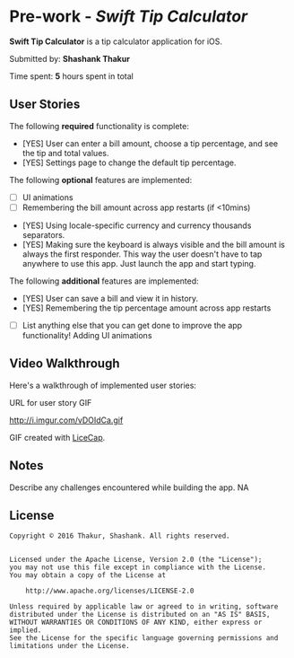 # Pre-work - *Swift Tip Calculator*

**Swift Tip Calculator** is a tip calculator application for iOS.

Submitted by: **Shashank Thakur**

Time spent: **5** hours spent in total

## User Stories

The following **required** functionality is complete:

* [YES] User can enter a bill amount, choose a tip percentage, and see the tip and total values.
* [YES] Settings page to change the default tip percentage.

The following **optional** features are implemented:
* [ ] UI animations
* [ ] Remembering the bill amount across app restarts (if <10mins)
* [YES] Using locale-specific currency and currency thousands separators.
* [YES] Making sure the keyboard is always visible and the bill amount is always the first responder. This way the user doesn't have to tap anywhere to use this app. Just launch the app and start typing.

The following **additional** features are implemented:
- [YES] User can save a bill and view it in history.
- [YES] Remembering the tip percentage amount across app restarts

- [ ] List anything else that you can get done to improve the app functionality!
Adding UI animations

## Video Walkthrough 

Here's a walkthrough of implemented user stories:

URL for user story GIF 

http://i.imgur.com/vDOIdCa.gif


GIF created with [LiceCap](http://www.cockos.com/licecap/).

## Notes

Describe any challenges encountered while building the app.
NA

## License

    Copyright © 2016 Thakur, Shashank. All rights reserved.
    

    Licensed under the Apache License, Version 2.0 (the "License");
    you may not use this file except in compliance with the License.
    You may obtain a copy of the License at

        http://www.apache.org/licenses/LICENSE-2.0

    Unless required by applicable law or agreed to in writing, software
    distributed under the License is distributed on an "AS IS" BASIS,
    WITHOUT WARRANTIES OR CONDITIONS OF ANY KIND, either express or implied.
    See the License for the specific language governing permissions and
    limitations under the License.
